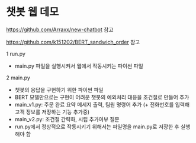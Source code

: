 # 챗봇 웹 데모  
  
https://github.com/Arraxx/new-chatbot 참고

https://github.com/k151202/BERT_sandwich_order 참고

  1 run.py
  * main.py 파일을 실행시켜서 웹에서 작동시키는 파이썬 파일

  2 main.py
  * 챗봇의 응답을 구현하기 위한 파이썬 파일
  * BERT 모델만으로는 구현이 어려운 챗봇의 예외처리 대응을 조건절로 만들어 추가
  * main_v1.py: 주문 완료 요약 메세지 출력, 팀원 명령어 추가 (+ 전화번호를 입력해 고객 정보를 저장하는 기능 추가중)
  * main_v2.py: 조건절 간략화, 시럽 추가여부 질문
  * run.py에서 정상적으로 작동시키기 위해서는 파일명을 main.py로 저장한 후 실행해야 함
